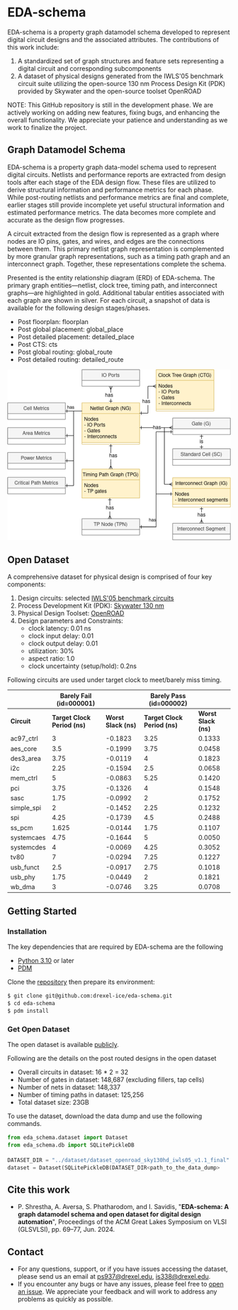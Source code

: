 # EDA-schema

EDA-schema is a property graph datamodel schema developed to represent digital circuit designs and the associated attributes.
The contributions of this work include:
1. A standardized set of graph structures and feature sets representing a digital circuit and corresponding subcomponents
2. A dataset of physical designs generated from the IWLS'05 benchmark circuit suite utilizing the open-source 130 nm Process Design Kit (PDK) provided by Skywater and the open-source toolset OpenROAD

NOTE: This GitHub repository is still in the development phase. We are actively working on adding new features, fixing bugs, and enhancing the overall functionality. We appreciate your patience and understanding as we work to finalize the project.


## Graph Datamodel Schema

EDA-schema is a property graph data-model schema used to represent digital circuits. Netlists and performance reports are extracted from design tools after each stage of the EDA design flow. These files are utilized to derive structural information and performance metrics for each phase. While post-routing netlists and performance metrics are final and complete, earlier stages still provide incomplete yet useful structural information and estimated performance metrics. The data becomes more complete and accurate as the design flow progresses.

A circuit extracted from the design flow is represented as a graph where nodes are IO pins, gates, and wires, and edges are the connections between them. This primary netlist graph representation is complemented by more granular graph representations, such as a timing path graph and an interconnect graph. Together, these representations complete the schema.

Presented is the entity relationship diagram (ERD) of EDA-schema. The primary graph entities—netlist, clock tree, timing path, and interconnect graphs—are highlighted in gold. Additional tabular entities associated with each graph are shown in silver. For each circuit, a snapshot of data is available for the following design stages/phases.
- Post floorplan: floorplan
- Post global placement: global_place
- Post detailed placement: detailed_place
- Post CTS: cts
- Post global routing: global_route
- Post detailed routing: detailed_route


![Alt text](docs/images/schema.png)

## Open Dataset
A comprehensive dataset for physical design is comprised of four key components:
1) Design circuits: selected [IWLS'05 benchmark circuits](https://github.com/ieee-ceda-datc/RDF-2020/tree/master/benchmarks/iwls05_opencores)
2) Process Development Kit (PDK): [Skywater 130 nm](https://skywater-pdk.readthedocs.io/en/main/)
3) Physical Design Toolset: [OpenROAD](https://theopenroadproject.org/)
4) Design parameters and Constraints:
    - clock latency: 0.01 ns
    - clock input delay: 0.01
    - clock output delay: 0.01
    - utilization: 30%
    - aspect ratio: 1.0
    - clock uncertainty (setup/hold): 0.2ns


Following circuits are used under target clock to meet/barely miss timing.

|         | Barely Fail (id=000001) | |  Barely Pass (id=000002) | |
|---|---|---|---|---|
| **Circuit** | **Target Clock Period (ns)** | **Worst Slack (ns)** | **Target Clock Period (ns)** | **Worst Slack (ns)** |
|ac97_ctrl | 3 | -0.1823 | 3.25 | 0.1333|
|aes_core | 3.5 | -0.1999 | 3.75 | 0.0458|
|des3_area | 3.75 | -0.0119 | 4 | 0.1823|
|i2c | 2.25 | -0.1594 | 2.5 | 0.0658|
|mem_ctrl | 5 | -0.0863 | 5.25 | 0.1420|
|pci | 3.75 | -0.1326 | 4 | 0.1548|
|sasc | 1.75 | -0.0992 | 2 | 0.1752|
|simple_spi | 2 | -0.1452 | 2.25 | 0.1232|
|spi | 4.25 | -0.1739 | 4.5 | 0.2488|
|ss_pcm | 1.625 | -0.0144 | 1.75 | 0.1107|
|systemcaes | 4.75 | -0.1644 | 5 | 0.0050|
|systemcdes | 4 | -0.0069 | 4.25 | 0.3052|
|tv80 | 7 | -0.0294 | 7.25 | 0.1227|
|usb_funct | 2.5 | -0.0917 | 2.75 | 0.1018|
|usb_phy | 1.75 | -0.0449 | 2 | 0.1821|
|wb_dma | 3 | -0.0746 | 3.25 | 0.0708|

## Getting Started

### Installation

The key dependencies that are required by EDA-schema are the following

 - [Python 3.10](https://www.python.org/) or later
 - [PDM](https://pdm-project.org/)

Clone the [repository](https://github.com/drexel-ice/eda-schema) then prepare its environment:

```bash
$ git clone git@github.com:drexel-ice/eda-schema.git
$ cd eda-schema
$ pdm install
```

### Get Open Dataset

The open dataset is available [publicly](https://drive.google.com/drive/folders/1B3rBvbnviBrKw1aLRpv7e1pEXSCy_vLQ?usp=sharing).

Following are the details on the post routed designs in the open dataset
- Overall circuits in dataset: 16 * 2 = 32
- Number of gates in dataset: 148,687 (excluding fillers, tap cells)
- Number of nets in dataset: 148,337
- Number of timing paths in dataset: 125,256
- Total dataset size: 23GB​

To use the dataset, download the data dump and use the following commands.
```python
from eda_schema.dataset import Dataset
from eda_schema.db import SQLitePickleDB

DATASET_DIR = "../dataset/dataset_openroad_sky130hd_iwls05_v1.1_final"
dataset = Dataset(SQLitePickleDB(DATASET_DIR<path_to_the_data_dump>
```

## Cite this work

- P. Shrestha, A. Aversa, S. Phatharodom, and I. Savidis, "**EDA-schema: A graph datamodel schema and open dataset for digital design automation**", Proceedings of the ACM Great Lakes Symposium on VLSI (GLSVLSI), pp. 69–77, Jun. 2024.

## Contact

- For any questions, support, or if you have issues accessing the dataset, please send us an email at [ps937@drexel.edu](mailto:ps937@drexel.edu), [is338@drexel.edu](mailto:is338@drexel.edu).
- If you encounter any bugs or have any issues, please feel free to [open an issue](https://github.com/drexel-ice/EDA-schema/issues). We appreciate your feedback and will work to address any problems as quickly as possible.
